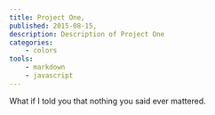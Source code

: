 ```yaml
---
title: Project One,
published: 2015-08-15,
description: Description of Project One
categories:
    - colors
tools:
    - markdown
    - javascript
---
```


What if I told you that nothing you said ever mattered.
